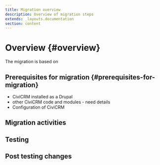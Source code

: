 ```yaml
---
title: Migration overview
description: Overview of migration steps
extends: _layouts.documentation
section: content
---
```


# Overview {#overview}

The migration is based on 

## Prerequisites for migration {#prerequisites-for-migration}

* CiviCRM installed as a Drupal
* other CiviCRM code and modules - need details  
* Configuration of CiviCRM

## Migration activities


## Testing


## Post testing changes 

